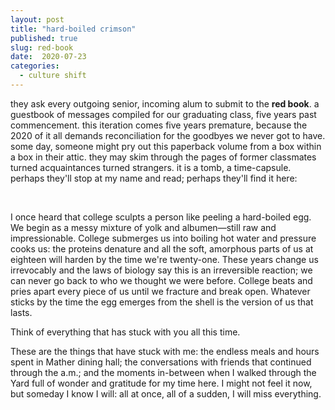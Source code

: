 ```yaml
---
layout: post
title: "hard-boiled crimson"
published: true
slug: red-book
date:  2020-07-23
categories:
  - culture shift
---
```


they ask every outgoing senior, incoming alum to submit to the **red book**. a guestbook of messages compiled for our graduating class, five years past commencement. this iteration comes five years premature, because the 2020 of it all demands reconciliation for the goodbyes we never got to have. some day, someone might pry out this paperback volume from a box within a box in their attic. they may skim through the pages of former classmates turned acquaintances turned strangers. it is a tomb, a time-capsule. perhaps they'll stop at my name and read; perhaps they'll find it here:

<br />


I once heard that college sculpts a person like peeling a hard-boiled egg. We begin as a messy mixture of yolk and albumen—still raw and impressionable. College submerges us into boiling hot water and pressure cooks us: the proteins denature and all the soft, amorphous parts of us at eighteen will harden by the time we're twenty-one. These years change us irrevocably and the laws of biology say this is an irreversible reaction; we can never go back to who we thought we were before. College beats and pries apart every piece of us until we fracture and break open. Whatever sticks by the time the egg emerges from the shell is the version of us that lasts.

Think of everything that has stuck with you all this time.

These are the things that have stuck with me: the endless meals and hours spent in Mather dining hall; the conversations with friends that continued through the a.m.; and the moments in-between when I walked through the Yard full of wonder and gratitude for my time here. I might not feel it now, but someday I know I will: all at once, all of a sudden, I will miss everything.